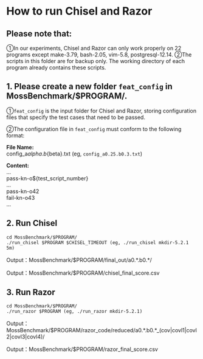 # How to run Chisel and Razor
## Please note that:
①In our experiments, Chisel and Razor can only work properly on 22 programs except make-3.79, bash-2.05, vim-5.8, postgresql-12.14.
②The scripts in this folder are for backup only. The working directory of each program already contains these scripts.


## 1. Please create a new folder `feat_config` in MossBenchmark/$PROGRAM/.

①`feat_config` is the input folder for Chisel and Razor, storing configuration files that specify the test cases that need to be passed.

②The configuration file in `feat_config` must conform to the following format:

**File Name:**  
config_a${alpha}.b${beta}.txt (eg, `config_a0.25.b0.3.txt`)  

**Content:**  
...  
pass-kn-o${test_script_number}  
...  
pass-kn-o42  
fail-kn-o43  
...  

## 2. Run Chisel
```
cd MossBenchmark/$PROGRAM/
./run_chisel $PROGRAM $CHISEL_TIMEOUT (eg, ./run_chisel mkdir-5.2.1 5m)
```

Output：MossBenchmark/$PROGRAM/final_out/a0.\*.b0.\*/  

Output：MossBenchmark/$PROGRAM/chisel_final_score.csv

## 3. Run Razor
```
cd MossBenchmark/$PROGRAM/
./run_razor $PROGRAM (eg, ./run_razor mkdir-5.2.1)
```

Output：MossBenchmark/$PROGRAM/razor_code/reduced/a0.\*.b0.\*_(cov|covl1|covl2|covl3|covl4)/  

Output：MossBenchmark/$PROGRAM/razor_final_score.csv

